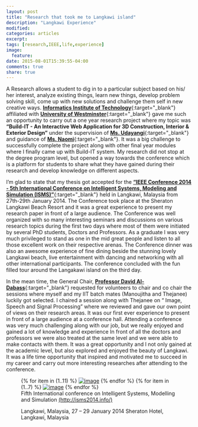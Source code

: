 ```yaml
---
layout: post
title: "Research that took me to Langkawi island"
description: "Langkawi Experience"
modified:
categories: articles
excerpt:
tags: [research,IEEE,life,experience]
image:
  feature:
date: 2015-08-01T15:39:55-04:00
comments: true
share: true
---
```


A Research allows  a student to dig in to a particular subject based on his/ her interest, analyze existing things, learn  new things, develop problem solving skill, come up with new solutions and  challenge  them self in new creative ways. [**Informatics Institute of Technology**](http://www.iit.ac.lk/){:target="_blank"} affiliated with [**University of Westminster**](https://www.westminster.ac.uk/){:target="_blank"} gave me such an opportunity to carry out a one year research project where my topic was **“Build-IT - An Interactive Web Application for 3D Construction, Interior & Exterior Design”** under the supervision of [**Ms. Udayangi**](https://www.linkedin.com/pub/udayangi-perera/18/6ab/78b){:target="_blank"} and guidance of [**Ms. Naomi**](https://lk.linkedin.com/pub/naomi-krishnarajah/17/157/b0b){:target="_blank"}.  It was a big challenge to successfully complete the project along with other final year modules where I finally came up with Build-IT system. My research did not stop at the degree program level, but opened a way towards the conference which is a platform for students to share what they have gained during their research and develop knowledge on different aspects.

I’m glad to state that my thesis got accepted for the [**“IEEE Conference 2014 - 5th International Conference on Intelligent Systems, Modeling and Simulation (ISMS)”**](http://uksim.info/isms2014/isms2014.htm){:target="_blank"} held in Langkawi, Malaysia from 27th-29th January 2014. The Conference took place at the Sheraton Langkawi Beach Resort and it was a great experience to present my research paper in front of a large audience. The Conference was well organized with so many interesting seminars and discussions on various research topics during the first two days where most of them were initiated by several PhD students, Doctors and Professors. As a graduate I was very much privileged to stand as one in the mid great people and listen to all those excellent work on their respective arenas. The Conference dinner was also an awesome experience of fine dining beside the stunning lovely Langkawi beach, live entertainment with dancing and networking with all other international participants. The conference concluded with the fun filled tour around the Langakawi island on the third day.

In the mean time, the General Chair, [**Professor David Al-Dabass**](http://uksim.info/aldabass/webpage-1.htm){:target="_blank"} requested for volunteers to chair and co chair the sessions where myself and my IIT batch mates (Manoujitha and Thejanee) luckily got selected. I chaired a session along with Thejanee on “ Image, Speech and Signal Processing” where we reviewed and gave our own point of views on their research areas. It was our first ever experience to present in front of a large audience at a conference hall. Attending a conference was very much challenging along with our job, but we really enjoyed and gained a lot of knowledge and experience In front of all the doctors and professors we were also treated at the same level and we were able to make contacts with them.  It was a great opportunity and I not only gained at the academic level, but also explored and enjoyed the beauty of Langkawi. It was a life time opportunity that inspired and motivated me to succeed in my career and carry out more interesting researches after attending to the conference.

<figure class="third">
	{% for item in (1..11) %}
	<a href="{{ site.url }}/images/publication/{{ item }}.jpg"><img src="{{ site.url }}/images/publication/{{ item }}.jpg" alt="image"></a>
	{% endfor %}
    {% for item in (1..7) %}
	<a href="{{ site.url }}/images/publication/life/{{ item }}.jpg"><img src="{{ site.url }}/images/publication/life/{{ item }}.jpg" alt="image"></a>
	{% endfor %}
	<figcaption>Fifth International conference on
Intelligent Systems, Modelling and Simulation <a href="http://isms2014.info/" target="_blank">(http://isms2014.info/)</a> 

Langkawi, Malaysia, 27 – 29 January 2014
Sheraton Hotel, Langkawi, Malaysia</figcaption>
</figure>
